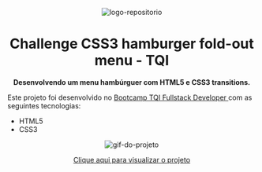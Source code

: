 <p align="center"> <img src="https://user-images.githubusercontent.com/96539606/197372905-16a36d83-7efb-437f-ae0a-bd1d5058a79b.png" alt="logo-repositorio" /></center>
<h1 align="center"> Challenge CSS3 hamburger fold-out menu - TQI </h1>

<p align="center"><strong> Desenvolvendo um menu hambúrguer com HTML5 e CSS3 transitions.</strong></center>

<p align="left"> Este projeto foi desenvolvido no <a href="https://www.dio.me/bootcamp/tqi-fullstack-developer" target: _blank> Bootcamp TQI Fullstack Developer </a> com as seguintes tecnologias:</center>
<br>
<ul>
<li>HTML5</li>
<li>CSS3</li>
</ul>

<p align="center">
<img src="https://user-images.githubusercontent.com/96539606/197377460-480c5212-419c-4617-9832-c1a108c1e650.gif" alt="gif-do-projeto" /></center>
<p align="center">
<a href="https://tqi-challenge-menu.vercel.app/" target="_blank">Clique aqui para visualizar o projeto</a></center>

